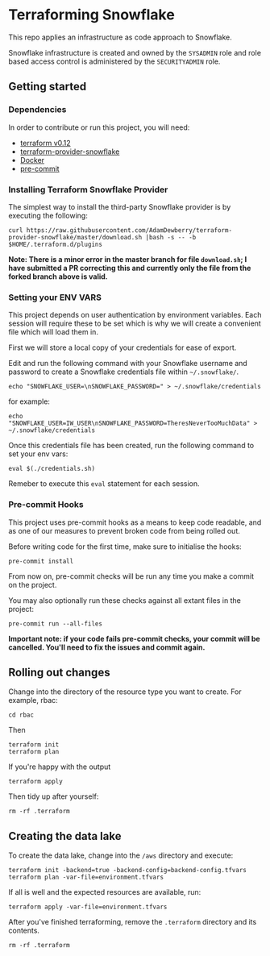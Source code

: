 # Terraforming Snowflake
This repo applies an infrastructure as code approach to Snowflake.

Snowflake infrastructure is created and owned by the `SYSADMIN` role and role based access control is administered by the `SECURITYADMIN` role.


## Getting started
### Dependencies
In order to contribute or run this project, you will need:

- [terraform v0.12](https://www.terraform.io/)
- [terraform-provider-snowflake](https://github.com/chanzuckerberg/terraform-provider-snowflake)
- [Docker](https://www.docker.com/)
- [pre-commit](https://pre-commit.com/)


### Installing Terraform Snowflake Provider
The simplest way to install the third-party Snowflake provider is by executing the following:

    curl https://raw.githubusercontent.com/AdamDewberry/terraform-provider-snowflake/master/download.sh |bash -s -- -b $HOME/.terraform.d/plugins

**Note: There is a minor error in the master branch for file `download.sh`; I have submitted a PR correcting this and currently only the file from the forked branch above is valid.**

### Setting your ENV VARS
This project depends on user authentication by environment variables. Each session will require these to be set which is why we will create a convenient file which will load them in.

First we will store a local copy of your credentials for ease of export.

Edit and run the following command with your Snowflake username and password to create a Snowflake credentials file within `~/.snowflake/`.

    echo "SNOWFLAKE_USER=\nSNOWFLAKE_PASSWORD=" > ~/.snowflake/credentials

for example:

    echo "SNOWFLAKE_USER=IW_USER\nSNOWFLAKE_PASSWORD=TheresNeverTooMuchData" > ~/.snowflake/credentials

Once this credentials file has been created, run the following command to set your env vars:

    eval $(./credentials.sh)

Remeber to execute this `eval` statement for each session.

### Pre-commit Hooks

This project uses pre-commit hooks as a means to keep code readable, and as one of our measures to prevent broken code from being rolled out.

Before writing code for the first time, make sure to initialise the hooks:

    pre-commit install

From now on, pre-commit checks will be run any time you make a commit on the project.

You may also optionally run these checks against all extant files in the project:


    pre-commit run --all-files

**Important note: if your code fails pre-commit checks, your commit will be cancelled. You'll need to fix the issues and commit again.**

## Rolling out changes

Change into the directory of the resource type you want to create. For example, rbac:

    cd rbac

Then

    terraform init
    terraform plan

If you're happy with the output

    terraform apply


Then tidy up after yourself:


    rm -rf .terraform


## Creating the data lake

To create the data lake, change into the `/aws` directory and execute:

    terraform init -backend=true -backend-config=backend-config.tfvars
    terraform plan -var-file=environment.tfvars

If all is well and the expected resources are available, run:

    terraform apply -var-file=environment.tfvars

After you've finished terraforming, remove the `.terraform` directory and its contents.

    rm -rf .terraform

